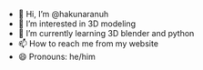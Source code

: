 - 👋 Hi, I’m @hakunaranuh
- 👀 I’m interested in 3D modeling
- 🌱 I’m currently learning 3D blender and python
- 📫 How to reach me from my website
- 😄 Pronouns: he/him

<!---
hakunaranuh/hakunaranuh is a ✨ special ✨ repository because its `README.md` (this file) appears on your GitHub profile.
You can click the Preview link to take a look at your changes.
--->
